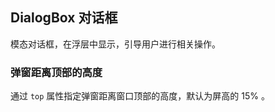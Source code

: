 <div class="demo-header">
<p class="overviewicon">
  <span class="wapi-tips-dialog"/>
</p>

## DialogBox 对话框

<nova-uxlink widget-name="DialogBox"></nova-uxlink>

模态对话框，在浮层中显示，引导用户进行相关操作。
</div>

### 弹窗距离顶部的高度

通过 `top` 属性指定弹窗距离窗口顶部的高度，默认为屏高的 15% 。

<nova-demo-view link="dialog-box/dialog-top-height"></nova-demo-view>

<br>
